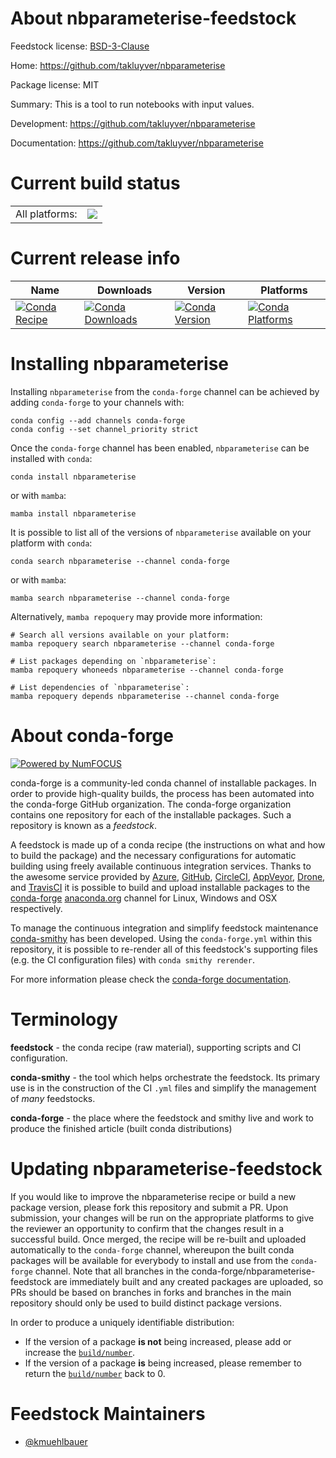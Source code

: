 About nbparameterise-feedstock
==============================

Feedstock license: [BSD-3-Clause](https://github.com/conda-forge/nbparameterise-feedstock/blob/main/LICENSE.txt)

Home: https://github.com/takluyver/nbparameterise

Package license: MIT

Summary: This is a tool to run notebooks with input values.

Development: https://github.com/takluyver/nbparameterise

Documentation: https://github.com/takluyver/nbparameterise

Current build status
====================


<table><tr><td>All platforms:</td>
    <td>
      <a href="https://dev.azure.com/conda-forge/feedstock-builds/_build/latest?definitionId=10467&branchName=main">
        <img src="https://dev.azure.com/conda-forge/feedstock-builds/_apis/build/status/nbparameterise-feedstock?branchName=main">
      </a>
    </td>
  </tr>
</table>

Current release info
====================

| Name | Downloads | Version | Platforms |
| --- | --- | --- | --- |
| [![Conda Recipe](https://img.shields.io/badge/recipe-nbparameterise-green.svg)](https://anaconda.org/conda-forge/nbparameterise) | [![Conda Downloads](https://img.shields.io/conda/dn/conda-forge/nbparameterise.svg)](https://anaconda.org/conda-forge/nbparameterise) | [![Conda Version](https://img.shields.io/conda/vn/conda-forge/nbparameterise.svg)](https://anaconda.org/conda-forge/nbparameterise) | [![Conda Platforms](https://img.shields.io/conda/pn/conda-forge/nbparameterise.svg)](https://anaconda.org/conda-forge/nbparameterise) |

Installing nbparameterise
=========================

Installing `nbparameterise` from the `conda-forge` channel can be achieved by adding `conda-forge` to your channels with:

```
conda config --add channels conda-forge
conda config --set channel_priority strict
```

Once the `conda-forge` channel has been enabled, `nbparameterise` can be installed with `conda`:

```
conda install nbparameterise
```

or with `mamba`:

```
mamba install nbparameterise
```

It is possible to list all of the versions of `nbparameterise` available on your platform with `conda`:

```
conda search nbparameterise --channel conda-forge
```

or with `mamba`:

```
mamba search nbparameterise --channel conda-forge
```

Alternatively, `mamba repoquery` may provide more information:

```
# Search all versions available on your platform:
mamba repoquery search nbparameterise --channel conda-forge

# List packages depending on `nbparameterise`:
mamba repoquery whoneeds nbparameterise --channel conda-forge

# List dependencies of `nbparameterise`:
mamba repoquery depends nbparameterise --channel conda-forge
```


About conda-forge
=================

[![Powered by
NumFOCUS](https://img.shields.io/badge/powered%20by-NumFOCUS-orange.svg?style=flat&colorA=E1523D&colorB=007D8A)](https://numfocus.org)

conda-forge is a community-led conda channel of installable packages.
In order to provide high-quality builds, the process has been automated into the
conda-forge GitHub organization. The conda-forge organization contains one repository
for each of the installable packages. Such a repository is known as a *feedstock*.

A feedstock is made up of a conda recipe (the instructions on what and how to build
the package) and the necessary configurations for automatic building using freely
available continuous integration services. Thanks to the awesome service provided by
[Azure](https://azure.microsoft.com/en-us/services/devops/), [GitHub](https://github.com/),
[CircleCI](https://circleci.com/), [AppVeyor](https://www.appveyor.com/),
[Drone](https://cloud.drone.io/welcome), and [TravisCI](https://travis-ci.com/)
it is possible to build and upload installable packages to the
[conda-forge](https://anaconda.org/conda-forge) [anaconda.org](https://anaconda.org/)
channel for Linux, Windows and OSX respectively.

To manage the continuous integration and simplify feedstock maintenance
[conda-smithy](https://github.com/conda-forge/conda-smithy) has been developed.
Using the ``conda-forge.yml`` within this repository, it is possible to re-render all of
this feedstock's supporting files (e.g. the CI configuration files) with ``conda smithy rerender``.

For more information please check the [conda-forge documentation](https://conda-forge.org/docs/).

Terminology
===========

**feedstock** - the conda recipe (raw material), supporting scripts and CI configuration.

**conda-smithy** - the tool which helps orchestrate the feedstock.
                   Its primary use is in the construction of the CI ``.yml`` files
                   and simplify the management of *many* feedstocks.

**conda-forge** - the place where the feedstock and smithy live and work to
                  produce the finished article (built conda distributions)


Updating nbparameterise-feedstock
=================================

If you would like to improve the nbparameterise recipe or build a new
package version, please fork this repository and submit a PR. Upon submission,
your changes will be run on the appropriate platforms to give the reviewer an
opportunity to confirm that the changes result in a successful build. Once
merged, the recipe will be re-built and uploaded automatically to the
`conda-forge` channel, whereupon the built conda packages will be available for
everybody to install and use from the `conda-forge` channel.
Note that all branches in the conda-forge/nbparameterise-feedstock are
immediately built and any created packages are uploaded, so PRs should be based
on branches in forks and branches in the main repository should only be used to
build distinct package versions.

In order to produce a uniquely identifiable distribution:
 * If the version of a package **is not** being increased, please add or increase
   the [``build/number``](https://docs.conda.io/projects/conda-build/en/latest/resources/define-metadata.html#build-number-and-string).
 * If the version of a package **is** being increased, please remember to return
   the [``build/number``](https://docs.conda.io/projects/conda-build/en/latest/resources/define-metadata.html#build-number-and-string)
   back to 0.

Feedstock Maintainers
=====================

* [@kmuehlbauer](https://github.com/kmuehlbauer/)

